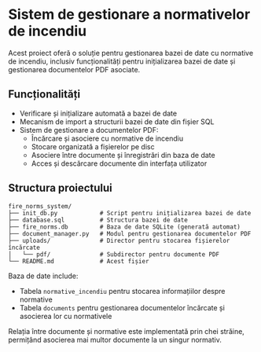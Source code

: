 # Sistem de gestionare a normativelor de incendiu

Acest proiect oferă o soluție pentru gestionarea bazei de date cu normative de incendiu, inclusiv funcționalități pentru inițializarea bazei de date și gestionarea documentelor PDF asociate.

## Funcționalități

- Verificare și inițializare automată a bazei de date
- Mecanism de import a structurii bazei de date din fișier SQL
- Sistem de gestionare a documentelor PDF:
  - Încărcare și asociere cu normative de incendiu
  - Stocare organizată a fișierelor pe disc
  - Asociere între documente și înregistrări din baza de date
  - Acces și descărcare documente din interfața utilizator

## Structura proiectului

```
fire_norms_system/
├── init_db.py            # Script pentru inițializarea bazei de date
├── database.sql          # Structura bazei de date
├── fire_norms.db         # Baza de date SQLite (generată automat)
├── document_manager.py   # Modul pentru gestionarea documentelor PDF
├── uploads/              # Director pentru stocarea fișierelor încărcate
│   └── pdf/              # Subdirector pentru documente PDF
└── README.md             # Acest fișier
```


Baza de date include:

- Tabela `normative_incendiu` pentru stocarea informațiilor despre normative
- Tabela `documents` pentru gestionarea documentelor încărcate și asocierea lor cu normativele

Relația între documente și normative este implementată prin chei străine, permițând asocierea mai multor documente la un singur normativ.

